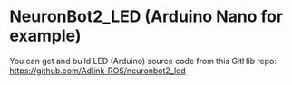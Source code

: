 # NeuronBot2_LED (Arduino Nano for example)

You can get and build LED (Arduino) source code from this GitHib repo: https://github.com/Adlink-ROS/neuronbot2_led
